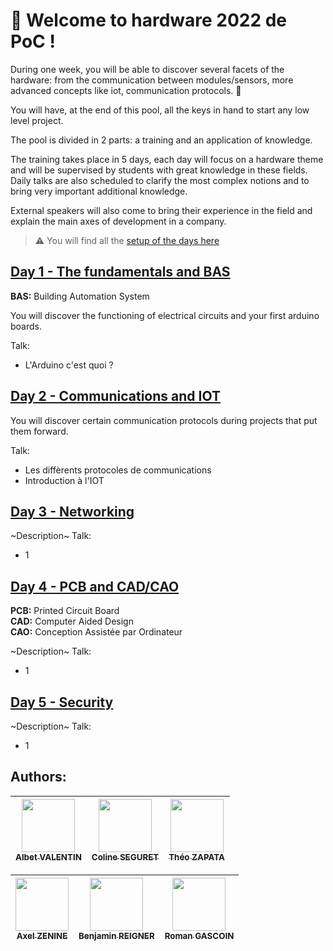 # :wave: Welcome to hardware 2022 de PoC !

During one week, you will be able to discover several facets of the hardware: from the communication between modules/sensors, more advanced concepts like iot, communication protocols. :rocket:

You will have, at the end of this pool, all the keys in hand to start any low level project.

The pool is divided in 2 parts: a training and an application of knowledge.

The training takes place in 5 days, each day will focus on a hardware theme and will be supervised by students with great knowledge in these fields. Daily talks are also scheduled to clarify the most complex notions and to bring very important additional knowledge.

External speakers will also come to bring their experience in the field and explain the main axes of development in a company.

> :warning: You will find all the [setup of the days here](SETUP.md)

## [Day 1 - The fundamentals and BAS](Day01/README.md)

**BAS:** Building Automation System  

You will discover the functioning of electrical circuits and your first arduino boards.

Talk:
- L'Arduino c'est quoi ?

## [Day 2 - Communications and IOT](Day02/README.md)

You will discover certain communication protocols during projects that put them forward.

Talk:
- Les diffèrents protocoles de communications
- Introduction à l'IOT

## [Day 3 - Networking]()
~Description~
Talk:
- 1

## [Day 4 - PCB and CAD/CAO](Day04/README.md)

**PCB:** Printed Circuit Board  
**CAD:** Computer Aided Design  
**CAO:** Conception Assistée par Ordinateur  

~Description~
Talk:
- 1

## [Day 5 - Security]()
~Description~
Talk:
- 1

## Authors:
| [<img src="https://github.com/OnsagerHe.png?size=85" width=85><br><sub>Albet VALENTIN</sub>](https://github.com/OnsagerHe) | [<img src="https://github.com/Cleopha.png?size=85" width=85><br><sub>Coline SEGURET</sub>](https://github.com/Cleopha) | [<img src="https://github.com/TheZAP.png?size=85" width=85><br><sub>Théo ZAPATA</sub>](https://github.com/TheZAP) 
| :---: | :---: | :---: |

| [<img src="https://github.com/Azzzen.png?size=85" width=85><br><sub>Axel ZENINE</sub>](https://github.com/Breigner01) | [<img src="https://github.com/Breigner01.png?size=85" width=85><br><sub>Benjamin REIGNER</sub>](https://github.com/Breigner01) | [<img src="https://github.com/Rgascoin.png?size=85" width=85><br><sub>Roman GASCOIN</sub>](https://github.com/Rgascoin) | 
| :---: | :---: | :---: |